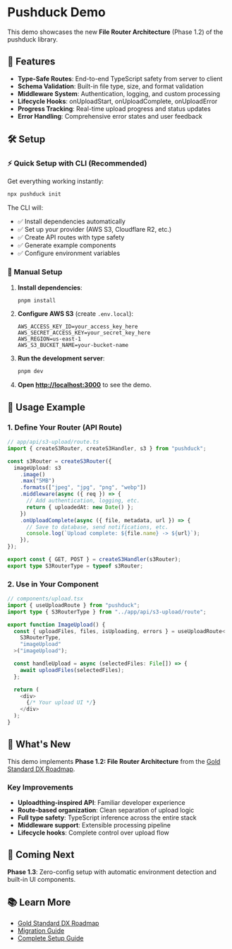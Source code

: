 # Pushduck Demo

This demo showcases the new **File Router Architecture** (Phase 1.2) of the pushduck library.

## 🚀 Features

- **Type-Safe Routes**: End-to-end TypeScript safety from server to client
- **Schema Validation**: Built-in file type, size, and format validation  
- **Middleware System**: Authentication, logging, and custom processing
- **Lifecycle Hooks**: onUploadStart, onUploadComplete, onUploadError
- **Progress Tracking**: Real-time upload progress and status updates
- **Error Handling**: Comprehensive error states and user feedback

## 🛠️ Setup

### ⚡ Quick Setup with CLI (Recommended)

Get everything working instantly:

```bash
npx pushduck init
```

The CLI will:

- ✅ Install dependencies automatically
- ✅ Set up your provider (AWS S3, Cloudflare R2, etc.)  
- ✅ Create API routes with type safety
- ✅ Generate example components
- ✅ Configure environment variables

### 🔧 Manual Setup

1. **Install dependencies**:

   ```bash
   pnpm install
   ```

2. **Configure AWS S3** (create `.env.local`):

   ```dotenv
   AWS_ACCESS_KEY_ID=your_access_key_here
   AWS_SECRET_ACCESS_KEY=your_secret_key_here
   AWS_REGION=us-east-1
   AWS_S3_BUCKET_NAME=your-bucket-name
   ```

3. **Run the development server**:

   ```bash
   pnpm dev
   ```

4. **Open [http://localhost:3000](http://localhost:3000)** to see the demo.

## 📝 Usage Example

### 1. Define Your Router (API Route)

```typescript
// app/api/s3-upload/route.ts
import { createS3Router, createS3Handler, s3 } from "pushduck";

const s3Router = createS3Router({
  imageUpload: s3
    .image()
    .max("5MB")
    .formats(["jpeg", "jpg", "png", "webp"])
    .middleware(async ({ req }) => {
      // Add authentication, logging, etc.
      return { uploadedAt: new Date() };
    })
    .onUploadComplete(async ({ file, metadata, url }) => {
      // Save to database, send notifications, etc.
      console.log(`Upload complete: ${file.name} -> ${url}`);
    }),
});

export const { GET, POST } = createS3Handler(s3Router);
export type S3RouterType = typeof s3Router;
```

### 2. Use in Your Component

```typescript
// components/upload.tsx
import { useUploadRoute } from "pushduck";
import type { S3RouterType } from "../app/api/s3-upload/route";

export function ImageUpload() {
  const { uploadFiles, files, isUploading, errors } = useUploadRoute<
    S3RouterType,
    "imageUpload"
  >("imageUpload");

  const handleUpload = async (selectedFiles: File[]) => {
    await uploadFiles(selectedFiles);
  };

  return (
    <div>
      {/* Your upload UI */}
    </div>
  );
}
```

## 🎯 What's New

This demo implements **Phase 1.2: File Router Architecture** from the [Gold Standard DX Roadmap](../../packages/pushduck/GOLD_STANDARD_DX_ROADMAP.md).

### Key Improvements

- **Uploadthing-inspired API**: Familiar developer experience
- **Route-based organization**: Clean separation of upload logic
- **Full type safety**: TypeScript inference across the entire stack
- **Middleware support**: Extensible processing pipeline
- **Lifecycle hooks**: Complete control over upload flow

## 🔮 Coming Next

**Phase 1.3**: Zero-config setup with automatic environment detection and built-in UI components.

## 📚 Learn More

- [Gold Standard DX Roadmap](../../packages/pushduck/GOLD_STANDARD_DX_ROADMAP.md)
- [Migration Guide](../../packages/pushduck/MIGRATION_GUIDE.md)
- [Complete Setup Guide](../../packages/pushduck/examples/COMPLETE_SETUP_GUIDE.md)
